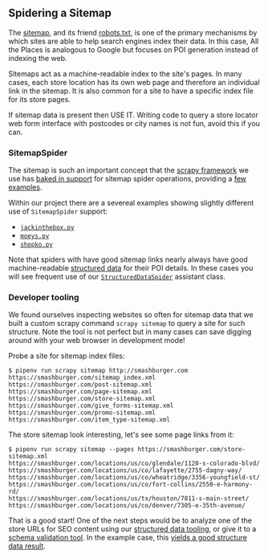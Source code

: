 ## Spidering a Sitemap

The [sitemap](https://developers.google.com/search/docs/crawling-indexing/sitemaps/overview), and its friend [robots.txt](https://en.wikipedia.org/wiki/Robots_exclusion_standard), is one of the primary mechanisms by which sites are able to help search engines index their data. In this case, All the Places is analogous to Google but focuses on POI generation instead of indexing the web.

Sitemaps act as a machine-readable index to the site's pages. In many cases, each store location has its own web page and therefore an individual link in the sitemap. It is also common for a site to have a specific index file for its store pages.

If sitemap data is present then USE IT. Writing code to query a store locator web form interface with postcodes or city names is not fun, avoid this if you can.

### SitemapSpider

The sitemap is such an important concept that the [scrapy framework](https://scrapy.org/) we use has [baked in support](https://docs.scrapy.org/en/latest/topics/spiders.html?highlight=sitemapspider#sitemapspider) for sitemap spider operations, providing a [few examples](https://docs.scrapy.org/en/latest/topics/spiders.html?highlight=sitemapspider#sitemapspider-examples).

Within our project there are a severeal examples showing slightly different use of `SitemapSpider` support:

* [`jackinthebox.py`](../locations/spiders/jack_in_the_box.py)
* [`moeys.py`](../locations/spiders/moes_southwest_grill.py)
* [`shopko.py`](../locations/spiders/shopko.py)

Note that spiders with have good sitemap links nearly always have good machine-readable [structured data](./STRUCTURED_DATA.md) for their POI details. In these cases you will see frequent use of our [`StructuredDataSpider`](../locations/structured_data_spider.py) assistant class.

### Developer tooling

We found ourselves inspecting websites so often for sitemap data that we built a custom scrapy command `scrapy sitemap` to query a site for such structure. Note the tool is not perfect but in many cases can save digging around with your web browser in development mode!

Probe a site for sitemap index files:

```
$ pipenv run scrapy sitemap http://smashburger.com
https://smashburger.com/sitemap_index.xml
https://smashburger.com/post-sitemap.xml
https://smashburger.com/page-sitemap.xml
https://smashburger.com/store-sitemap.xml
https://smashburger.com/give_forms-sitemap.xml
https://smashburger.com/promo-sitemap.xml
https://smashburger.com/item_type-sitemap.xml
```

The store sitemap look interesting, let's see some page links from it:

```
$ pipenv run scrapy sitemap --pages https://smashburger.com/store-sitemap.xml
https://smashburger.com/locations/us/co/glendale/1120-s-colorado-blvd/
https://smashburger.com/locations/us/co/lafayette/2755-dagny-way/
https://smashburger.com/locations/us/co/wheatridge/3356-youngfield-st/
https://smashburger.com/locations/us/co/fort-collins/2550-e-harmony-rd/
https://smashburger.com/locations/us/tx/houston/7811-s-main-street/
https://smashburger.com/locations/us/co/denver/7305-e-35th-avenue/
```

That is a good start! One of the next steps would be to analyze one of the store URLs for SEO content using our [structured data tooling](./STRUCTURED_DATA.md), or give it to a [schema validation tool](https://validator.schema.org/). In the example case, this [yields a good structure data result](https://validator.schema.org/#url=https%3A%2F%2Fsmashburger.com%2Flocations%2Fus%2Fco%2Flafayette%2F2755-dagny-way%2F).

